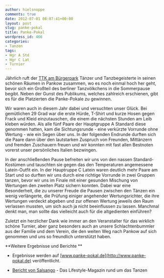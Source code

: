 ```yaml
---
author: hielsnoppe
comments: true
date: 2012-07-01 08:07:41+00:00
layout: post
slug: panke-pokal
title: Panke-Pokal
wordpress_id: 466
categories:
- Tanzen
tags:
- Hgr A Std
- Hgr C Lat
- Turnier
---
```


Jährlich ruft der [TTK am Bürgerpark](http://www.ttk-buergerpark.de) Tänzer und Tanzbegeisterte in seinen schönen Räumen in Pankow zusammen, wo es noch einmal hoch her geht, bevor sich ein Großteil des berliner Tanzvölkchens in die Sommerpause begibt. Neben der Gunst des Publikums, welches zahlreich erschienen, gibt es für die Platzierten die Panke-Pokale zu gewinnen.





<!-- more -->

Wir waren auch in diesem Jahr dabei und versuchten unser Glück. Bei gemütlichen 29 Grad war die erste Hürde, T-Shirt und kurze Hosen gegen Frack und Kleid einzutauschen, die einem die nächsten Stunden am Leib kleben würden. Als alle fünf Paare der Hauptgruppe A Standard diese genommen hatten, kam die Sichtungsrunde - eine verkürzte Vorrunde ohne Wertung - wie ein Segen über uns. In der folgenden Endrunde durften sich die Paare dann über den lautstarken Zuspruch von Freunden, Mittänzern und fremden Zuschauern freuen und wir konnten mit fast allen Bestnoten vorerst unser persönliches Italien bezwingen.

In der anschließenden Pause befreiten wir uns von den nassen Standard-Kostümen und tauschten sie gegen das den Temperaturen angemessene Latein-Outfit ein. In der Hauptruppe C Latein waren deutlich mehr Paare am Start und so durften wir uns durch eine richtige Vorrunde in zwei Gruppen tanzen, bevor wir uns im Finale mit einer gesunden Mischung von Wertungen den zweiten Platz sichern konnten. Dabei war eine Besonderheit, die zu unserer Freude die Pausen zwischen den Tänzen ein wenig verlängerte, die Prüfung einiger angehender Wertungsrichter, die ihre Wertungen verdeckt abgeben und zur offenen Wertung jeweils den Raum verlassen mussten, um sich auch ja nicht beeinflussen zu lassen. Manchmal denkt man, man sollte das vielleicht auch für die altgedienten einführen?

Zuletzt ein herzlicher Dank wie immer an den Veranstalter für das wirklich schöne Turnier, aber ganz besonders auch an unsere Schlachtenbummler aus der Familie und dem Verein, die den weiten Weg nach Pankow auf sich genommen und uns so freundlich unterstützt haben.

**Weitere Ergebnisse und Berichte
**



	
  * Ergebnisse werden auf [www.panke-pokal.de](http://www.panke-pokal.de) veröffentlicht.

	
  * [Bericht von Salsango](http://www.salsa-und-tango.de/tanzsport-panke-pokal-in-berlin-pankow-am-30-juni-2012/26303/) - Das Lifestyle-Magazin rund um das Tanzen


